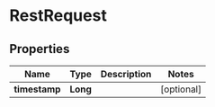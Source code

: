
# RestRequest

## Properties
Name | Type | Description | Notes
------------ | ------------- | ------------- | -------------
**timestamp** | **Long** |  |  [optional]



